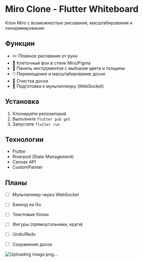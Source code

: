 # Miro Clone - Flutter Whiteboard

Клон Miro с возможностью рисования, масштабирования и панорамирования.

## Функции

- ✏️ Плавное рисование от руки
- 📏 Клеточный фон в стиле Miro/Figma
- 🎨 Панель инструментов с выбором цвета и толщины
- 🖱️ Перемещение и масштабирование доски
- 🧹 Очистка доски
- 👥 Подготовка к мультиплееру (WebSocket)

## Установка

1. Клонируйте репозиторий
2. Выполните `flutter pub get`
3. Запустите `flutter run`

## Технологии

- Flutter
- Riverpod (State Management)
- Canvas API
- CustomPainter

## Планы

- [ ] Мультиплеер через WebSocket
- [ ] Бэкенд на Go
- [ ] Текстовые блоки
- [ ] Фигуры (прямоугольники, круги)
- [ ] Undo/Redo
- [ ] Сохранение досок


![Uploading image.png…]()
